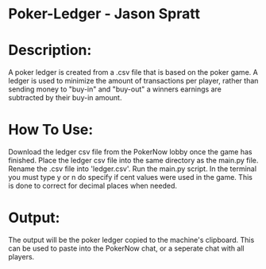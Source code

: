 # Poker-Ledger - Jason Spratt

# Description:
A poker ledger is created from a .csv file that is based on the poker game. A ledger is used to minimize the amount of transactions per player, rather than sending money to "buy-in" and "buy-out" a winners earnings are subtracted by their buy-in amount.

# How To Use:
Download the ledger csv file from the PokerNow lobby once the game has finished. Place the ledger csv file into the same directory as the main.py file. Rename the .csv file into 'ledger.csv'. Run the main.py script. In the terminal you must type y or n do specify if cent values were used in the game. This is done to correct for decimal places when needed.

# Output:
The output will be the poker ledger copied to the machine's clipboard. This can be used to paste into the PokerNow chat, or a seperate chat with all players.
